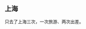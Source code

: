 <!--
 * @Author: cc_ray changrui03@meituan.com
 * @Date: 2024-06-20 10:25:33
 * @LastEditors: cc_ray changrui03@meituan.com
 * @LastEditTime: 2024-06-24 17:42:31
 * @FilePath: /ChenWenle0815/database/SHANGHAI.md
 * @Description: 这是默认设置,请设置`customMade`, 打开koroFileHeader查看配置 进行设置: https://github.com/OBKoro1/koro1FileHeader/wiki/%E9%85%8D%E7%BD%AE
-->
## 上海
只去了上海三次，一次旅游、两次出差。
